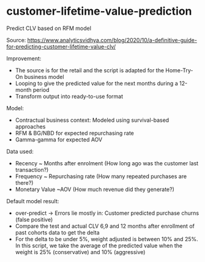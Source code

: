 # customer-lifetime-value-prediction
Predict CLV based on RFM model

Source: https://www.analyticsvidhya.com/blog/2020/10/a-definitive-guide-for-predicting-customer-lifetime-value-clv/

Improvement:
- The source is for the retail and the script is adapted for the Home-Try-On business model
- Looping to give the predicted value for the next months during a 12-month period
- Transform output into ready-to-use format

Model: 
- Contractual business context: Modeled using survival-based approaches
- RFM & BG/NBD for expected repurchasing rate
- Gamma-gamma for expected AOV

Data used:
- Recency ~ Months after enrolment
(How long ago was the customer last transaction?)
- Frequency  ~ Repurchasing rate
(How many repeated purchases are there?)
- Monetary Value ~AOV
(How much revenue did they generate?)

Default model result:
- over-predict -> Errors lie mostly in: Customer predicted purchase churns (false positive)
- Compare the test and actual CLV 6,9 and 12 months after enrollment of past cohorts data to get the delta
- For the delta to be under 5%, weight adjusted is between 10% and 25%. In this script, we take the average of the predicted value when the weight is 25% (conservative) and 10% (aggressive)
